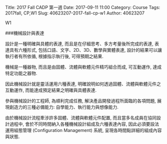 Title: 2017 Fall CADP 第一週
Date: 2017-09-11 11:00
Category: Course
Tags: 2017fall, CP,W1
Slug: 40623207-2017-fall-cp-w1
Author: 40623207

W1

<!-- PELICAN_END_SUMMARY -->

###機械設計與表達

設計是一種明確與具體的表達, 而且是在仔細思考、多方考量後所完成的表達, 表達具有六種形式, 包括口語、文字、2D、3D、數學與實體表達, 設計的結果可以讓執行者有所依循, 根據指示執行後, 可得預期之結果.

機械是一種器物, 而且是由固體、流體與軟體元件精巧組合而成, 可互動運作, 達成特定功能之器物.

因此機械設計就是靈活運用六種表達, 明確說明如何透過固體、流體與軟體元件之互動運作, 而能達成預定結果之明確與具體表達.

參與機械設計的工程師, 為順利完成任務, 解決產品開發過程所面臨的各項問題, 展現創造力的三種必備能力: 自學能力、執行能力與想像能力.

由於機械設計流程牽涉許多固體、流體與軟體元件配置, 而且當多名成員在協同設計過程中, 會於不同時間納入各種機械設計組成及六種表達內容, 因此必須要設法運用組態管理 (Configuration Management) 系統, 呈現各時間點詳細的組成內容與狀態.

